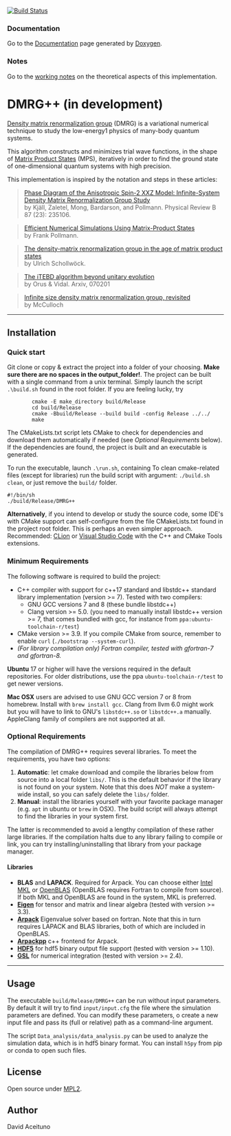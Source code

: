  [![Build Status](https://travis-ci.org/DavidAce/DMRG.svg?branch=master)](https://travis-ci.org/DavidAce/DMRG)
 
 ### Documentation
 Go to the [Documentation](https://davidace.github.io/DMRG/) page generated by [Doxygen](http://www.stack.nl/~dimitri/doxygen/).

 ### Notes
 Go to the [working notes](https://github.com/DavidAce/Notebooks/blob/master/DMRG%2B%2B/DMRG%2B%2B.pdf) on the theoretical aspects of this implementation.

 # DMRG++ (in development)
  [Density matrix renormalization group](https://en.wikipedia.org/wiki/Density_matrix_renormalization_group) (DMRG) is a variational numerical technique to study the low-energy1 physics of many-body quantum systems.

  This algorithm constructs and minimizes trial wave functions, in the shape of [Matrix Product States](https://en.wikipedia.org/wiki/Matrix_product_state) (MPS), iteratively in order to find the ground state of one-dimensional quantum systems with high precision.

  This implementation is inspired by the notation and steps in these articles:

  > [Phase Diagram of the Anisotropic Spin-2 XXZ Model: Infinite-System Density Matrix Renormalization Group Study](https://arxiv.org/abs/1212.6255)<br>
  > by Kjäll, Zaletel, Mong, Bardarson, and Pollmann. Physical Review B 87 (23): 235106. <br>

  > [Efficient Numerical Simulations Using Matrix-Product States](http://quantumtensor.pks.mpg.de/wp-content/uploads/2016/06/notes_1.pdf)<br>
  > by Frank Pollmann. <br>

  > [The density-matrix renormalization group in the age of matrix product states](https://arxiv.org/abs/1008.3477)<br>
  > by Ulrich Schollwöck. <br>
  
  > [The iTEBD algorithm beyond unitary evolution](https://doi.org/10.1103/PhysRevB.78.155117)<br>
  > by Orus & Vidal. Arxiv, 070201 <br>

  > [Infinite size density matrix renormalization group, revisited](http://arxiv.org/abs/0804.2509)<br>
  > by McCulloch <br>





---
## Installation
### Quick start
Git clone or copy & extract the project into a folder of your choosing.
**Make sure there are no spaces in the output_folder!**.
The project can be built with a single command from a unix terminal. 
Simply launch the script `.\build.sh` found in the root folder. If you are feeling lucky, try
```
        cmake -E make_directory build/Release
        cd build/Release
        cmake -Bbuild/Release --build build -config Release ../../
        make
```

The CMakeLists.txt script lets CMake to check for dependencies and download them automatically if needed (see *Optional Requirements* below).
If the dependencies are found, the project is built and an executable is generated.

To run the executable, launch `.\run.sh`, containing
To clean cmake-related files (except for libraries) run the build script with argument: `./build.sh clean`, or just remove the `build/` folder.

```
#!/bin/sh 
./build/Release/DMRG++
```


**Alternatively**, if you intend to develop or study the source code, some IDE's with CMake support can self-configure from the file CMakeLists.txt found in the project root folder. This
is perhaps an even simpler approach. Recommended: [CLion](https://www.jetbrains.com/clion/download) or [Visual Studio Code](https://code.visualstudio.com/) with the C++ and CMake Tools extensions.


### Minimum Requirements
The following software is required to build the project:
 - C++ compiler with support for c++17 standard and libstdc++ standard library implementation  (version >= 7). Tested with two compilers:
    - GNU GCC versions 7 and 8 (these bundle libstdc++)
    - Clang version >= 5.0. (you need to manually install libstdc++ version >= 7, that comes bundled with gcc, for instance from `ppa:ubuntu-toolchain-r/test`)
 - CMake version >= 3.9. If you compile CMake from source, remember to enable `curl` (`./bootstrap --system-curl`). 
 - *(For library compilation only) Fortran compiler, tested with gfortran-7 and gfortran-8.*
 
**Ubuntu** 17 or higher will have the versions required in the default repositories. For older distributions, use the ppa `ubuntu-toolchain-r/test` to get newer versions.

**Mac OSX** users are advised to use GNU GCC version 7 or 8 from homebrew. Install with `brew install gcc`. Clang from llvm 6.0 might work but you will have to link to GNU's `libstdc++.so` or `libstdc++.a` manually.
 AppleClang family of compilers are not supported at all. 


### Optional Requirements
The compilation of DMRG++ requires several libraries. To meet the requirements, you have two options:

  1. **Automatic**: let cmake download and compile the libraries below from source into a local folder `libs/`. This is the default behavior if the library is not found on your system. Note that this does *NOT* make a system-wide install, so you can safely delete the `libs/` folder.
  2. **Manual**: install the libraries yourself with your favorite package manager (e.g. `apt` in ubuntu or `brew` in OSX). The build script will always attempt to find the libraries in your system first.
 
 The latter is recommended to avoid a lengthy compilation of these rather large libraries. If the compilation halts due to any library failing to compile or link, you can try installing/uninstalling that library from your package manager.
 
 #### Libraries
 
 - **BLAS** and **LAPACK**. Required for Arpack. You can choose either [Intel MKL](https://software.intel.com/en-us/mkl) or [OpenBLAS](https://github.com/xianyi/OpenBLAS) (OpenBLAS requires Fortran to compile from source). If both MKL and OpenBLAS are found in the system, MKL is preferred.
 - [**Eigen**](http://eigen.tuxfamily.org) for tensor and matrix and linear algebra (tested with version >= 3.3).
 - [**Arpack**](https://github.com/opencollab/arpack-ng) Eigenvalue solver based on fortran. Note that this in turn requires LAPACK and BLAS libraries, both of which are included in OpenBLAS.
 - [**Arpackpp**](https://github.com/m-reuter/arpackpp) c++ frontend for Arpack.
 - [**HDF5**](https://support.hdfgroup.org/HDF5/) for hdf5 binary output file support (tested with version >= 1.10).
 - [**GSL**](https://www.gnu.org/software/gsl/) for numerical integration (tested with version >= 2.4).

---

 
## Usage

The executable `build/Release/DMRG++` can be run without input parameters. By default it will try to find `input/input.cfg` the file
where the simulation parameters are defined. You can modify these parameters, o create a new input file and pass its (full or relative) path as a command-line argument.

The script `Data_analysis/data_analysis.py` can be used to analyze the simulation data, which is in hdf5 binary format. You can install
`h5py` from pip or conda to open such files.

## License
Open source under [MPL2](https://www.mozilla.org/MPL/2.0/).

## Author
David Aceituno